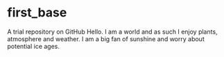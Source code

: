 # first_base
A trial repository on GitHub
Hello. I am a world and as such I enjoy plants, atmosphere and weather.
I am a big fan of sunshine and worry about potential ice ages.
